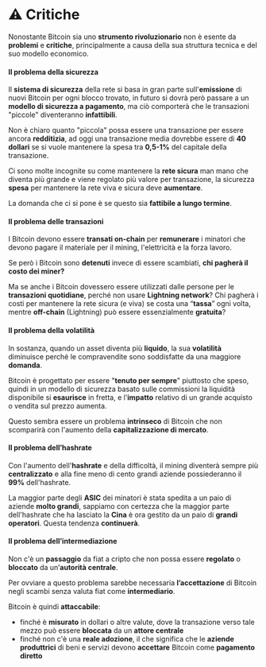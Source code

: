 # ⚠ Critiche



Nonostante Bitcoin sia uno **strumento rivoluzionario** non è esente da **problemi** e **critiche**, principalmente a causa della sua struttura tecnica e del suo modello economico.

#### Il problema della sicurezza <a href="#il-problema-della-sicurezza" id="il-problema-della-sicurezza"></a>

Il **sistema di sicurezza** della rete si basa in gran parte sull'**emissione** di nuovi Bitcoin per ogni blocco trovato, in futuro si dovrà però passare a un **modello di sicurezza a pagamento**, ma ciò comporterà che le transazioni "piccole" diventeranno **infattibili**.

Non è chiaro quanto "piccola" possa essere una transazione per essere ancora **redditizia**, ad oggi una transazione media dovrebbe essere di **40 dollari** se si vuole mantenere la spesa tra **0,5-1%** del capitale della transazione.

Ci sono molte incognite su come mantenere la **rete sicura** man mano che diventa più grande e viene regolato più valore per transazione, la sicurezza **spesa** per mantenere la rete viva e sicura deve **aumentare**.

La domanda che ci si pone è se questo sia **fattibile a lungo termine**.

#### Il problema delle transazioni <a href="#il-problema-delle-transazioni" id="il-problema-delle-transazioni"></a>

I Bitcoin devono essere **transati on-chain** per **remunerare** i minatori che devono pagare il materiale per il mining, l'elettricità e la forza lavoro.

Se però i Bitcoin sono **detenuti** invece di essere scambiati, **chi pagherà il costo dei miner?**

Ma se anche i Bitcoin dovessero essere utilizzati dalle persone per le **transazioni quotidiane**, perché non usare **Lightning network**? Chi pagherà i costi per mantenere la rete sicura (e viva) se costa una “**tassa**” ogni volta, mentre **off-chain** (Lightning) può essere essenzialmente **gratuita**?

#### Il problema della volatilità <a href="#il-problema-della-volatilita" id="il-problema-della-volatilita"></a>

In sostanza, quando un asset diventa più **liquido**, la sua **volatilità** diminuisce perché le compravendite sono soddisfatte da una maggiore **domanda**.

Bitcoin è progettato per essere "**tenuto per sempre**" piuttosto che speso, quindi in un modello di sicurezza basato sulle commissioni la liquidità disponibile si **esaurisce** in fretta, e l'**impatto** relativo di un grande acquisto o vendita sul prezzo aumenta.

Questo sembra essere un problema **intrinseco** di Bitcoin che non scomparirà con l'aumento della **capitalizzazione di mercato**.

#### Il problema dell’hashrate <a href="#il-problema-dellhashrate" id="il-problema-dellhashrate"></a>

Con l'aumento dell'**hashrate** e della difficoltà, il mining diventerà sempre più **centralizzato** e alla fine meno di cento grandi aziende possiederanno il **99%** dell'hashrate.

La maggior parte degli **ASIC** dei minatori è stata spedita a un paio di aziende **molto grandi**, sappiamo con certezza che la maggior parte dell'hashrate che ha lasciato la **Cina** è ora gestito da un paio di **grandi operatori**. Questa tendenza **continuerà**.

#### Il problema dell’intermediazione <a href="#il-problema-dellintermediazione" id="il-problema-dellintermediazione"></a>

Non c'è un **passaggio** da fiat a cripto che non possa essere **regolato** o **bloccato** da un’**autorità centrale**.

Per ovviare a questo problema sarebbe necessaria **l’accettazione** di Bitcoin negli scambi senza valuta fiat come **intermediario**.

Bitcoin è quindi **attaccabile**:

* finché è **misurato** in dollari o altre valute, dove la transazione verso tale mezzo può essere **bloccata** da un **attore centrale**
* finché non c'è una **reale adozione**, il che significa che le **aziende produttrici** di beni e servizi devono **accettare** Bitcoin come **pagamento diretto**
